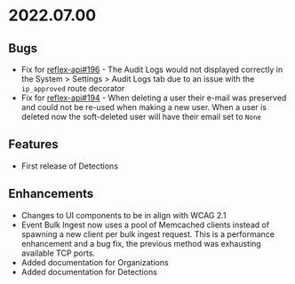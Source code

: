 # 2022.07.00

## Bugs

- Fix for [reflex-api#196](https://github.com/reflexsoar/reflex-api/issues/196) - The Audit Logs would not displayed correctly in the System > Settings > Audit Logs tab due to an issue with the `ip_approved` route decorator
- Fix for [reflex-api#194](https://github.com/reflexsoar/reflex-api/issues/194) - When deleting a user their e-mail was preserved and could not be re-used when making a new user.  When a user is deleted now the soft-deleted user will have their email set to `None`


## Features

- First release of Detections

## Enhancements

- Changes to UI components to be in align with WCAG 2.1
- Event Bulk Ingest now uses a pool of Memcached clients instead of spawning a new client per bulk ingest request.  This is a performance enhancement and a bug fix, the previous method was exhausting available TCP ports.
- Added documentation for Organizations
- Added documentation for Detections